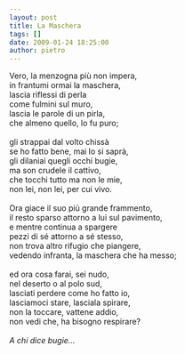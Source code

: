 ```yaml
---
layout: post
title: La Maschera
tags: []
date: 2009-01-24 18:25:00
author: pietro
---
```

Vero, la menzogna più non impera,<br/>in frantumi ormai la maschera,<br/>lascia riflessi di perla<br/>come fulmini sul muro,<br/>lascia le parole di un pirla,<br/>che almeno quello, lo fu puro;<br/><br/>gli strappai dal volto chissà<br/>se ho fatto bene, mai lo si saprà,<br/>gli dilaniai quegli occhi bugie,<br/>ma son crudele il cattivo,<br/>che tocchi tutto ma non le mie,<br/>non lei, non lei, per cui vivo.<br/><br/>Ora giace il suo più grande frammento,<br/>il resto sparso attorno a lui sul pavimento,<br/>e mentre continua a spargere<br/>pezzi di sé attorno a sé stesso,<br/>non trova altro rifugio che piangere,<br/>vedendo infranta, la maschera che ha messo;<br/><br/>ed ora cosa farai, sei nudo,<br/>nel deserto o al polo sud,<br/>lasciati perdere come ho fatto io,<br/>lasciamoci stare, lasciala spirare,<br/>non la toccare, vattene addio,<br/>non vedi che, ha bisogno respirare?<br/><br/><span style="font-style: italic">A chi dice bugie...</span>
